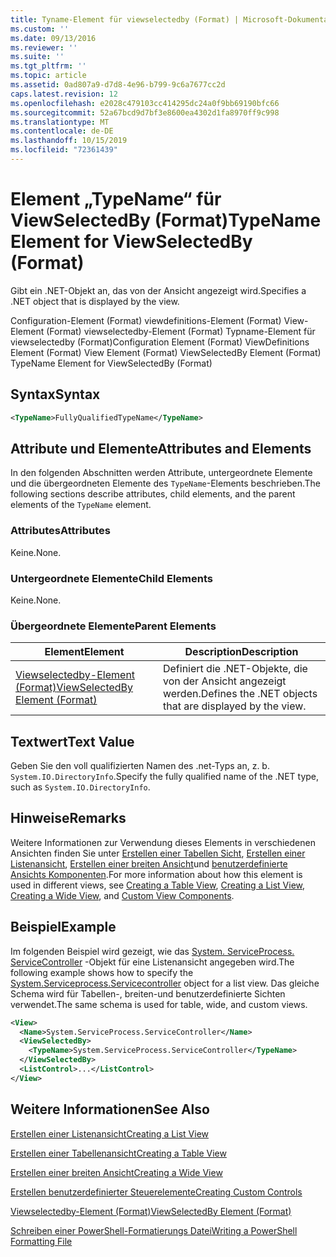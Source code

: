 ```yaml
---
title: Tyname-Element für viewselectedby (Format) | Microsoft-Dokumentation
ms.custom: ''
ms.date: 09/13/2016
ms.reviewer: ''
ms.suite: ''
ms.tgt_pltfrm: ''
ms.topic: article
ms.assetid: 0ad807a9-d7d8-4e96-b799-9c6a7677cc2d
caps.latest.revision: 12
ms.openlocfilehash: e2028c479103cc414295dc24a0f9bb69190bfc66
ms.sourcegitcommit: 52a67bcd9d7bf3e8600ea4302d1fa8970ff9c998
ms.translationtype: MT
ms.contentlocale: de-DE
ms.lasthandoff: 10/15/2019
ms.locfileid: "72361439"
---
```

# <a name="typename-element-for-viewselectedby-format"></a><span data-ttu-id="0bba6-102">Element „TypeName“ für ViewSelectedBy (Format)</span><span class="sxs-lookup"><span data-stu-id="0bba6-102">TypeName Element for ViewSelectedBy (Format)</span></span>

<span data-ttu-id="0bba6-103">Gibt ein .NET-Objekt an, das von der Ansicht angezeigt wird.</span><span class="sxs-lookup"><span data-stu-id="0bba6-103">Specifies a .NET object that is displayed by the view.</span></span>

<span data-ttu-id="0bba6-104">Configuration-Element (Format) viewdefinitions-Element (Format) View-Element (Format) viewselectedby-Element (Format) Typname-Element für viewselectedby (Format)</span><span class="sxs-lookup"><span data-stu-id="0bba6-104">Configuration Element (Format) ViewDefinitions Element (Format) View Element (Format) ViewSelectedBy Element (Format) TypeName Element for ViewSelectedBy (Format)</span></span>

## <a name="syntax"></a><span data-ttu-id="0bba6-105">Syntax</span><span class="sxs-lookup"><span data-stu-id="0bba6-105">Syntax</span></span>

```xml
<TypeName>FullyQualifiedTypeName</TypeName>
```

## <a name="attributes-and-elements"></a><span data-ttu-id="0bba6-106">Attribute und Elemente</span><span class="sxs-lookup"><span data-stu-id="0bba6-106">Attributes and Elements</span></span>

<span data-ttu-id="0bba6-107">In den folgenden Abschnitten werden Attribute, untergeordnete Elemente und die übergeordneten Elemente des `TypeName`-Elements beschrieben.</span><span class="sxs-lookup"><span data-stu-id="0bba6-107">The following sections describe attributes, child elements, and the parent elements of the `TypeName` element.</span></span>

### <a name="attributes"></a><span data-ttu-id="0bba6-108">Attributes</span><span class="sxs-lookup"><span data-stu-id="0bba6-108">Attributes</span></span>

<span data-ttu-id="0bba6-109">Keine.</span><span class="sxs-lookup"><span data-stu-id="0bba6-109">None.</span></span>

### <a name="child-elements"></a><span data-ttu-id="0bba6-110">Untergeordnete Elemente</span><span class="sxs-lookup"><span data-stu-id="0bba6-110">Child Elements</span></span>

<span data-ttu-id="0bba6-111">Keine.</span><span class="sxs-lookup"><span data-stu-id="0bba6-111">None.</span></span>

### <a name="parent-elements"></a><span data-ttu-id="0bba6-112">Übergeordnete Elemente</span><span class="sxs-lookup"><span data-stu-id="0bba6-112">Parent Elements</span></span>

|<span data-ttu-id="0bba6-113">Element</span><span class="sxs-lookup"><span data-stu-id="0bba6-113">Element</span></span>|<span data-ttu-id="0bba6-114">Description</span><span class="sxs-lookup"><span data-stu-id="0bba6-114">Description</span></span>|
|-------------|-----------------|
|[<span data-ttu-id="0bba6-115">Viewselectedby-Element (Format)</span><span class="sxs-lookup"><span data-stu-id="0bba6-115">ViewSelectedBy Element (Format)</span></span>](./viewselectedby-element-format.md)|<span data-ttu-id="0bba6-116">Definiert die .NET-Objekte, die von der Ansicht angezeigt werden.</span><span class="sxs-lookup"><span data-stu-id="0bba6-116">Defines the .NET objects that are displayed by the view.</span></span>|

## <a name="text-value"></a><span data-ttu-id="0bba6-117">Textwert</span><span class="sxs-lookup"><span data-stu-id="0bba6-117">Text Value</span></span>

<span data-ttu-id="0bba6-118">Geben Sie den voll qualifizierten Namen des .net-Typs an, z. b. `System.IO.DirectoryInfo`.</span><span class="sxs-lookup"><span data-stu-id="0bba6-118">Specify the fully qualified name of the .NET type, such as `System.IO.DirectoryInfo`.</span></span>

## <a name="remarks"></a><span data-ttu-id="0bba6-119">Hinweise</span><span class="sxs-lookup"><span data-stu-id="0bba6-119">Remarks</span></span>

<span data-ttu-id="0bba6-120">Weitere Informationen zur Verwendung dieses Elements in verschiedenen Ansichten finden Sie unter [Erstellen einer Tabellen Sicht](./creating-a-table-view.md), [Erstellen einer Listenansicht](./creating-a-list-view.md), [Erstellen einer breiten Ansicht](./creating-a-wide-view.md)und [benutzerdefinierte Ansichts Komponenten](./creating-custom-controls.md).</span><span class="sxs-lookup"><span data-stu-id="0bba6-120">For more information about how this element is used in different views, see [Creating a Table View](./creating-a-table-view.md), [Creating a List View](./creating-a-list-view.md), [Creating a Wide View](./creating-a-wide-view.md), and [Custom View Components](./creating-custom-controls.md).</span></span>

## <a name="example"></a><span data-ttu-id="0bba6-121">Beispiel</span><span class="sxs-lookup"><span data-stu-id="0bba6-121">Example</span></span>

<span data-ttu-id="0bba6-122">Im folgenden Beispiel wird gezeigt, wie das [System. ServiceProcess. ServiceController](/dotnet/api/System.ServiceProcess.ServiceController) -Objekt für eine Listenansicht angegeben wird.</span><span class="sxs-lookup"><span data-stu-id="0bba6-122">The following example shows how to specify the [System.Serviceprocess.Servicecontroller](/dotnet/api/System.ServiceProcess.ServiceController) object for a list view.</span></span> <span data-ttu-id="0bba6-123">Das gleiche Schema wird für Tabellen-, breiten-und benutzerdefinierte Sichten verwendet.</span><span class="sxs-lookup"><span data-stu-id="0bba6-123">The same schema is used for table, wide, and custom views.</span></span>

```xml
<View>
  <Name>System.ServiceProcess.ServiceController</Name>
  <ViewSelectedBy>
    <TypeName>System.ServiceProcess.ServiceController</TypeName>
  </ViewSelectedBy>
  <ListControl>...</ListControl>
</View>
```

## <a name="see-also"></a><span data-ttu-id="0bba6-124">Weitere Informationen</span><span class="sxs-lookup"><span data-stu-id="0bba6-124">See Also</span></span>

[<span data-ttu-id="0bba6-125">Erstellen einer Listenansicht</span><span class="sxs-lookup"><span data-stu-id="0bba6-125">Creating a List View</span></span>](./creating-a-list-view.md)

[<span data-ttu-id="0bba6-126">Erstellen einer Tabellenansicht</span><span class="sxs-lookup"><span data-stu-id="0bba6-126">Creating a Table View</span></span>](./creating-a-table-view.md)

[<span data-ttu-id="0bba6-127">Erstellen einer breiten Ansicht</span><span class="sxs-lookup"><span data-stu-id="0bba6-127">Creating a Wide View</span></span>](./creating-a-wide-view.md)

[<span data-ttu-id="0bba6-128">Erstellen benutzerdefinierter Steuerelemente</span><span class="sxs-lookup"><span data-stu-id="0bba6-128">Creating Custom Controls</span></span>](./creating-custom-controls.md)

[<span data-ttu-id="0bba6-129">Viewselectedby-Element (Format)</span><span class="sxs-lookup"><span data-stu-id="0bba6-129">ViewSelectedBy Element (Format)</span></span>](./viewselectedby-element-format.md)

[<span data-ttu-id="0bba6-130">Schreiben einer PowerShell-Formatierungs Datei</span><span class="sxs-lookup"><span data-stu-id="0bba6-130">Writing a PowerShell Formatting File</span></span>](./writing-a-powershell-formatting-file.md)
